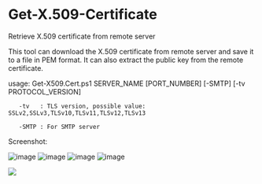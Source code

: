 # Get-X.509-Certificate
Retrieve X.509 certificate from remote server

This tool can download the X.509 certificate from remote server and save it to a file in PEM format. It can also extract the public key from the remote certificate.

usage: Get-X509.Cert.ps1 SERVER_NAME [PORT_NUMBER] [-SMTP] [-tv PROTOCOL_VERSION]

       -tv   : TLS version, possible value: SSLv2,SSLv3,TLSv10,TLSv11,TLSv12,TLSv13
       
       -SMTP : For SMTP server

Screenshot:

![image](https://user-images.githubusercontent.com/57880343/177472650-d91e910f-5436-41ed-9b88-63fb1ed4fed4.png)
![image](https://user-images.githubusercontent.com/57880343/177473477-e54f60ca-4ab2-4eb9-9c9f-40b6786096d7.png)
![image](https://user-images.githubusercontent.com/57880343/177472726-d824a887-98c2-4b1f-b355-5a563a023fba.png)
![image](https://user-images.githubusercontent.com/57880343/177472777-0afa023b-27d9-4733-a8b6-a7ba401a1387.png)

![](https://komarev.com/ghpvc/?username=MeCRO-DEV&color=green)
